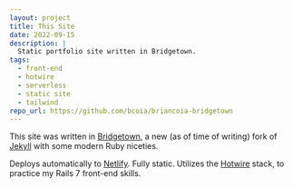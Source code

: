 ```yaml
---
layout: project
title: This Site
date: 2022-09-15
description: |
  Static portfolio site written in Bridgetown.
tags:
  - front-end
  - hotwire
  - serverless
  - static site
  - tailwind
repo_url: https://github.com/bcoia/briancoia-bridgetown
---
```


This site was written in [Bridgetown](https://www.bridgetownrb.com/), a new (as of time of writing) fork of [Jekyll](https://jekyllrb.com/) with some modern Ruby niceties.

Deploys automatically to [Netlify](https://www.netlify.com/). Fully static. Utilizes the [Hotwire](https://hotwired.dev/) stack, to practice my Rails 7 front-end skills.
